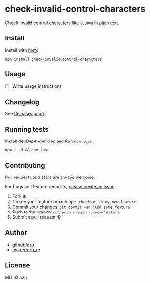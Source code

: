 # check-invalid-control-characters

Check invalid control characters like `\u0008` in plain text.

## Install

Install with [npm](https://www.npmjs.com/):

    npm install check-invalid-control-characters

## Usage

- [ ] Write usage instructions

## Changelog

See [Releases page](https://github.com/azu/check-invalid-control-characters/releases).

## Running tests

Install devDependencies and Run `npm test`:

    npm i -d && npm test

## Contributing

Pull requests and stars are always welcome.

For bugs and feature requests, [please create an issue](https://github.com/azu/check-invalid-control-characters/issues).

1. Fork it!
2. Create your feature branch: `git checkout -b my-new-feature`
3. Commit your changes: `git commit -am 'Add some feature'`
4. Push to the branch: `git push origin my-new-feature`
5. Submit a pull request :D

## Author

- [github/azu](https://github.com/azu)
- [twitter/azu_re](https://twitter.com/azu_re)

## License

MIT © azu
